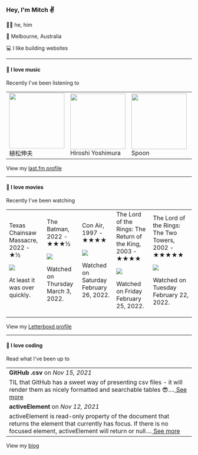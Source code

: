 <article><h3>Hey, I&#x27;m Mitch ✌️</h3><section><p>🙆‍♂️ he, him</p><p>📍 Melbourne, Australia</p><p>💻 I like building websites</p></section><hr/><section><h4>💽 I love music</h4><p>Recently I&#x27;ve been listening to</p><table><tbody><td><img src="https://lastfm.freetls.fastly.net/i/u/174s/fce18da327df472fb751611e5d4a83cf.png" height="150px" alt="" role="presentation"/><br/>植松伸夫</td><td><img src="https://lastfm.freetls.fastly.net/i/u/174s/b7313f329ac71e4357e36ec3aef3c661.png" height="150px" alt="" role="presentation"/><br/>Hiroshi Yoshimura</td><td><img src="https://lastfm.freetls.fastly.net/i/u/174s/3021935443064eddaaa090048a1f4917.png" height="150px" alt="" role="presentation"/><br/>Spoon</td><td><img src="https://lastfm.freetls.fastly.net/i/u/174s/933cc83d663a83c895302375e64b9d0c.png" height="150px" alt="" role="presentation"/><br/>Waxahatchee</td><td><img src="https://lastfm.freetls.fastly.net/i/u/174s/1a3148b9fbf24f02a0557ca22cab5309.png" height="150px" alt="" role="presentation"/><br/>Panda Bear</td></tbody></table><span>View my <a href="https://www.last.fm/user/mylsb">last.fm profile</a></span></section><hr/><section><h4>📼 I love movies</h4><p>Recently I&#x27;ve been watching</p><table><tbody><td>Texas Chainsaw Massacre, 2022 - ★½<br/><span> <p><img src="https://a.ltrbxd.com/resized/film-poster/5/5/8/9/5/6/558956-texas-chainsaw-massacre-0-500-0-750-crop.jpg?k=df234201eb"/></p> <p>At least it was over quickly.</p> </span></td><td>The Batman, 2022 - ★★★½<br/><span> <p><img src="https://a.ltrbxd.com/resized/film-poster/3/4/8/9/1/4/348914-the-batman-0-500-0-750-crop.jpg?k=37b0fe54a9"/></p> <p>Watched on Thursday March 3, 2022.</p> </span></td><td>Con Air, 1997 - ★★★★<br/><span> <p><img src="https://a.ltrbxd.com/resized/film-poster/5/0/8/4/5/50845-con-air-0-500-0-750-crop.jpg?k=4701de9753"/></p> <p>Watched on Saturday February 26, 2022.</p> </span></td><td>The Lord of the Rings: The Return of the King, 2003 - ★★★★<br/><span> <p><img src="https://a.ltrbxd.com/resized/sm/upload/zs/nt/u4/uz/xieWkPAgQrrk5wOyncayPd65hrp-0-500-0-750-crop.jpg?k=29e833853d"/></p> <p>Watched on Friday February 25, 2022.</p> </span></td><td>The Lord of the Rings: The Two Towers, 2002 - ★★★★★<br/><span> <p><img src="https://a.ltrbxd.com/resized/film-poster/5/1/9/2/9/51929-the-lord-of-the-rings-the-two-towers-0-500-0-750-crop.jpg?k=b580677180"/></p> <p>Watched on Tuesday February 22, 2022.</p> </span></td></tbody></table><span>View my <a href="https://letterboxd.com/myslab/">Letterboxd profile</a></span></section><hr/><section><h4>📰 I love coding</h4><p>Read what I&#x27;ve been up to</p><table><tbody><tr><td><b>GitHub .csv</b> on <i>Nov 15, 2021</i></td></tr><tr><td><span>TIL that GitHub has a sweet way of presenting csv files - it will render them as nicely formatted and searchable tables 😎....</span><a href="https://world.hey.com/mitch.stewart/github-csv-cfba803e"> See more</a></td></tr><tr><td><b>activeElement</b> on <i>Nov 12, 2021</i></td></tr><tr><td><span>activeElement is read-only property of the document that returns the element that currently has focus. If there is no focused element, activeElement will return <body> or null....</span><a href="https://world.hey.com/mitch.stewart/activeelement-48c14c6a"> See more</a></td></tr></tbody></table><span>View my <a href="https://world.hey.com/mitch.stewart/">blog</a></span></section></article>